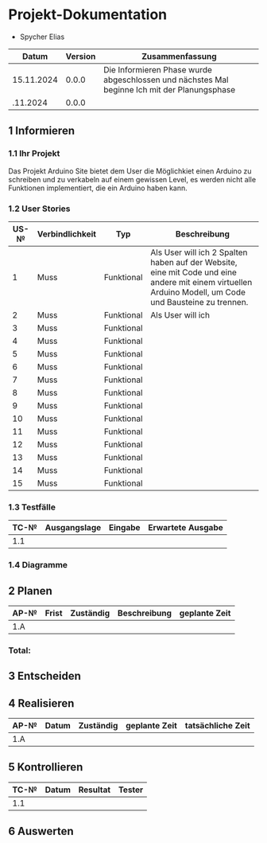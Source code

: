 # Projekt-Dokumentation
- Spycher Elias

| Datum | Version | Zusammenfassung                                                                                                                          |
| ----- | ------- | ---------------------------------------------------------------------------------------------------------------------------------------- |
|   15.11.2024    | 0.0.0   | Die Informieren Phase wurde abgeschlossen und nächstes Mal beginne Ich mit der Planungsphase |
|   .11.2024    | 0.0.0   | |


## 1 Informieren
### 1.1 Ihr Projekt

Das Projekt Arduino Site bietet dem User die Möglichkiet einen Arduino zu schreiben und zu verkabeln auf einem gewissen Level, es werden nicht alle Funktionen implementiert, die ein Arduino haben kann.

### 1.2 User Stories
| US-№ | Verbindlichkeit | Typ           | Beschreibung                                                                                                                                                                                |
| ---- | --------------- | ------------- | ------------------------------------------------------------------------------------------------------------------------------------------------------------------------------------------- |
| 1    | Muss            | Funktional    | Als User will ich 2 Spalten haben auf der Website, eine mit Code und eine andere mit einem virtuellen Arduino Modell, um Code und Bausteine zu trennen.     |
| 2    | Muss            | Funktional    | Als User will ich      |
| 3    | Muss            | Funktional    |      |
| 4    | Muss            | Funktional    |      |
| 5    | Muss            | Funktional    |      |
| 6    | Muss            | Funktional    |      |
| 7    | Muss            | Funktional    |      |
| 8    | Muss            | Funktional    |      |
| 9    | Muss            | Funktional    |      |
| 10   | Muss            | Funktional    |      |
| 11   | Muss            | Funktional    |      |
| 12   | Muss            | Funktional    |      |
| 13   | Muss            | Funktional    |      |
| 14   | Muss            | Funktional    |      |
| 15   | Muss            | Funktional    |      |


### 1.3 Testfälle
| TC-№ | Ausgangslage              | Eingabe                                            | Erwartete Ausgabe                                                                                         |
| ---- | ------------------------- | -------------------------------------------------- | --------------------------------------------------------------------------------------------------------- |
| 1.1  |                  |                                  |                                                                |



### 1.4 Diagramme


## 2 Planen
| AP-№ | Frist      | Zuständig     | Beschreibung                                                                                      | geplante Zeit |
| ---- | ---------- | ------------- | ------------------------------------------------------------------------------------------------- | ------------- |
| 1.A  | |  |      |         |


### Total:


## 3 Entscheiden


## 4 Realisieren
| AP-№ | Datum | Zuständig | geplante Zeit | tatsächliche Zeit |
| ---- | ----- | --------- | ------------- | ----------------- |
| 1.A  |     |          |        |                  |


## 5 Kontrollieren

| TC-№ | Datum | Resultat | Tester |
| ---- | ----- | -------- | ------ |
| 1.1  |        |        |        |



## 6 Auswerten


